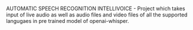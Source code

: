AUTOMATIC SPEECH RECOGNITION 
INTELLIVOICE - Project which takes input of live audio as well as audio files and video files of all the supported langugaes in pre trained model of openai-whisper.
